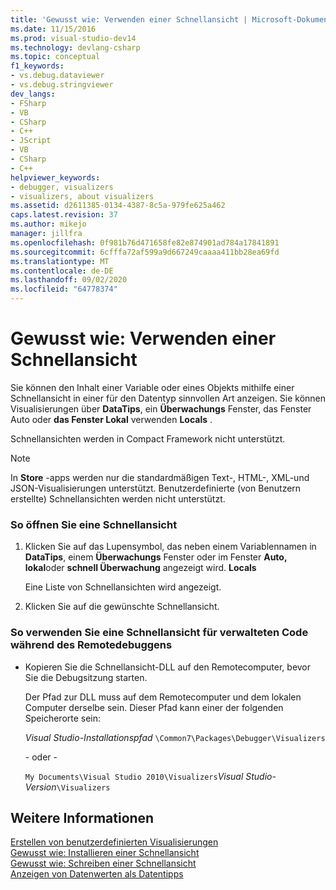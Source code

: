 ```yaml
---
title: 'Gewusst wie: Verwenden einer Schnellansicht | Microsoft-Dokumentation'
ms.date: 11/15/2016
ms.prod: visual-studio-dev14
ms.technology: devlang-csharp
ms.topic: conceptual
f1_keywords:
- vs.debug.dataviewer
- vs.debug.stringviewer
dev_langs:
- FSharp
- VB
- CSharp
- C++
- JScript
- VB
- CSharp
- C++
helpviewer_keywords:
- debugger, visualizers
- visualizers, about visualizers
ms.assetid: d2611385-0134-4387-8c5a-979fe625a462
caps.latest.revision: 37
ms.author: mikejo
manager: jillfra
ms.openlocfilehash: 0f981b76d471658fe82e874901ad784a17841891
ms.sourcegitcommit: 6cfffa72af599a9d667249caaaa411bb28ea69fd
ms.translationtype: MT
ms.contentlocale: de-DE
ms.lasthandoff: 09/02/2020
ms.locfileid: "64778374"
---
```

# <a name="how-to-use-a-visualizer"></a>Gewusst wie: Verwenden einer Schnellansicht
Sie können den Inhalt einer Variable oder eines Objekts mithilfe einer Schnellansicht in einer für den Datentyp sinnvollen Art anzeigen. Sie können Visualisierungen über **DataTips**, ein **Überwachungs** Fenster, das Fenster Auto oder **das Fenster Lokal** verwenden **Locals** .  
  
 Schnellansichten werden in Compact Framework nicht unterstützt.  
  
> [!NOTE]
> In **Store** -apps werden nur die standardmäßigen Text-, HTML-, XML-und JSON-Visualisierungen unterstützt. Benutzerdefinierte (von Benutzern erstellte) Schnellansichten werden nicht unterstützt.  
  
### <a name="to-open-a-visualizer"></a>So öffnen Sie eine Schnellansicht  
  
1. Klicken Sie auf das Lupensymbol, das neben einem Variablennamen in **DataTips**, einem **Überwachungs** Fenster oder im Fenster **Auto, lokal**oder **schnell Überwachung** angezeigt wird. **Locals**  
  
     Eine Liste von Schnellansichten wird angezeigt.  
  
2. Klicken Sie auf die gewünschte Schnellansicht.  
  
### <a name="to-use-a-visualizer-for-managed-code-during-remote-debugging"></a>So verwenden Sie eine Schnellansicht für verwalteten Code während des Remotedebuggens  
  
- Kopieren Sie die Schnellansicht-DLL auf den Remotecomputer, bevor Sie die Debugsitzung starten.  
  
     Der Pfad zur DLL muss auf dem Remotecomputer und dem lokalen Computer derselbe sein. Dieser Pfad kann einer der folgenden Speicherorte sein:  
  
     *Visual Studio-Installationspfad* `\Common7\Packages\Debugger\Visualizers`  
  
     - oder -  
  
     `My Documents\Visual Studio 2010\Visualizers`*Visual Studio-Version*`\Visualizers`  
  
## <a name="see-also"></a>Weitere Informationen  
 [Erstellen von benutzerdefinierten Visualisierungen](../debugger/create-custom-visualizers-of-data.md)   
 [Gewusst wie: Installieren einer Schnellansicht](../debugger/how-to-install-a-visualizer.md)   
 [Gewusst wie: Schreiben einer Schnellansicht](../debugger/how-to-write-a-visualizer.md)   
 [Anzeigen von Datenwerten als Datentipps](../debugger/view-data-values-in-data-tips-in-the-code-editor.md)